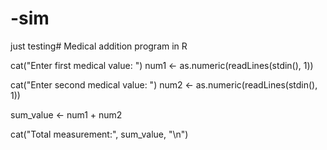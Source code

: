 # -sim
just testing# Medical addition program in R

cat("Enter first medical value: ")
num1 <- as.numeric(readLines(stdin(), 1))

cat("Enter second medical value: ")
num2 <- as.numeric(readLines(stdin(), 1))

sum_value <- num1 + num2

cat("Total measurement:", sum_value, "\n")

